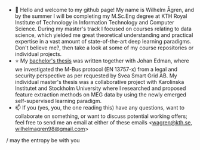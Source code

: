 - 👋 Hello and welcome to my github page! My name is Wilhelm Ågren, and by the summer I will be completing my M.Sc.Eng degree at KTH Royal Institute of Technology in Information Technology and Computer Science. During my master's track I focused on courses relating to data science, which yielded me great theoretical understanding and practical expertise in a vast amount of state-of-the-art deep learning paradigms. Don't believe me?, then take a look at some of my course repositories or individual projects. 
- ⭐ My [bachelor's thesis](https://kth.diva-portal.org/smash/record.jsf?dswid=-2906&pid=diva2%3A1450578&c=4&searchType=SIMPLE&language=en&query=wilhelm+%C3%A5gren&af=%5B%5D&aq=%5B%5B%5D%5D&aq2=%5B%5B%5D%5D&aqe=%5B%5D&noOfRows=50&sortOrder=author_sort_asc&sortOrder2=title_sort_asc&onlyFullText=false&sf=all) was written together with Johan Edman, where we investigated the M-Bus protocol (EN 13757-x) from a legal and security perspective as per requested by Svea Smart Grid AB. My individual master's thesis was a collaborative project with Karolinska Institutet and Stockholm University where I researched and proposed feature extraction methods on MEG data by using the newly emerged self-supervised learning paradigm.
- 📫  If you (yes, you, the one reading this) have any questions, want to collaborate on something, or want to discuss potential working offers; feel free to send me an email at either of these emails <wagren@kth.se, wilhelmagren98@gmail.com>

/ may the entropy be with you

